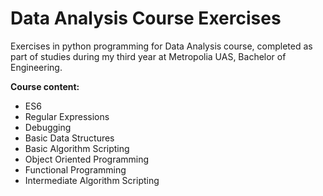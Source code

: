 # Data Analysis Course Exercises

Exercises in python programming for Data Analysis course, completed as part of studies during my third year at Metropolia UAS, Bachelor of Engineering.

**Course content:**
- ES6
- Regular Expressions
- Debugging
- Basic Data Structures
- Basic Algorithm Scripting
- Object Oriented Programming
- Functional Programming
- Intermediate Algorithm Scripting
